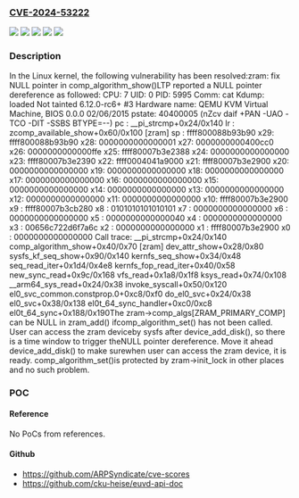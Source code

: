 ### [CVE-2024-53222](https://cve.mitre.org/cgi-bin/cvename.cgi?name=CVE-2024-53222)
![](https://img.shields.io/static/v1?label=Product&message=Linux&color=blue)
![](https://img.shields.io/static/v1?label=Version&message=&color=brightgreen)
![](https://img.shields.io/static/v1?label=Version&message=6.2%20&color=brightgreen)
![](https://img.shields.io/static/v1?label=Version&message=7ac07a26dea79c3892436bce41cce03dcbd3c4c7%20&color=brightgreen)
![](https://img.shields.io/static/v1?label=Vulnerability&message=n%2Fa&color=blue)

### Description

In the Linux kernel, the following vulnerability has been resolved:zram: fix NULL pointer in comp_algorithm_show()LTP reported a NULL pointer dereference as followed: CPU: 7 UID: 0 PID: 5995 Comm: cat Kdump: loaded Not tainted 6.12.0-rc6+ #3 Hardware name: QEMU KVM Virtual Machine, BIOS 0.0.0 02/06/2015 pstate: 40400005 (nZcv daif +PAN -UAO -TCO -DIT -SSBS BTYPE=--) pc : __pi_strcmp+0x24/0x140 lr : zcomp_available_show+0x60/0x100 [zram] sp : ffff800088b93b90 x29: ffff800088b93b90 x28: 0000000000000001 x27: 0000000000400cc0 x26: 0000000000000ffe x25: ffff80007b3e2388 x24: 0000000000000000 x23: ffff80007b3e2390 x22: ffff0004041a9000 x21: ffff80007b3e2900 x20: 0000000000000000 x19: 0000000000000000 x18: 0000000000000000 x17: 0000000000000000 x16: 0000000000000000 x15: 0000000000000000 x14: 0000000000000000 x13: 0000000000000000 x12: 0000000000000000 x11: 0000000000000000 x10: ffff80007b3e2900 x9 : ffff80007b3cb280 x8 : 0101010101010101 x7 : 0000000000000000 x6 : 0000000000000000 x5 : 0000000000000040 x4 : 0000000000000000 x3 : 00656c722d6f7a6c x2 : 0000000000000000 x1 : ffff80007b3e2900 x0 : 0000000000000000 Call trace:  __pi_strcmp+0x24/0x140  comp_algorithm_show+0x40/0x70 [zram]  dev_attr_show+0x28/0x80  sysfs_kf_seq_show+0x90/0x140  kernfs_seq_show+0x34/0x48  seq_read_iter+0x1d4/0x4e8  kernfs_fop_read_iter+0x40/0x58  new_sync_read+0x9c/0x168  vfs_read+0x1a8/0x1f8  ksys_read+0x74/0x108  __arm64_sys_read+0x24/0x38  invoke_syscall+0x50/0x120  el0_svc_common.constprop.0+0xc8/0xf0  do_el0_svc+0x24/0x38  el0_svc+0x38/0x138  el0t_64_sync_handler+0xc0/0xc8  el0t_64_sync+0x188/0x190The zram->comp_algs[ZRAM_PRIMARY_COMP] can be NULL in zram_add() ifcomp_algorithm_set() has not been called.  User can access the zram deviceby sysfs after device_add_disk(), so there is a time window to trigger theNULL pointer dereference.  Move it ahead device_add_disk() to make surewhen user can access the zram device, it is ready.  comp_algorithm_set()is protected by zram->init_lock in other places and no such problem.

### POC

#### Reference
No PoCs from references.

#### Github
- https://github.com/ARPSyndicate/cve-scores
- https://github.com/cku-heise/euvd-api-doc

